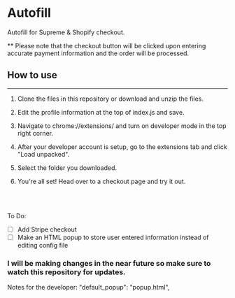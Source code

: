 # Autofill
Autofill for Supreme &amp; Shopify checkout. 

** Please note that the checkout button will be clicked upon entering accurate payment information and the order will be processed.

## How to use
---
1. Clone the files in this repository or download and unzip the files.

2. Edit the profile information at the top of index.js and save.

3. Navigate to chrome://extensions/ and turn on developer mode in the top right corner.

4. After your developer account is setup, go to the extensions tab and click "Load unpacked".

5. Select the folder you downloaded.

6. You're all set! Head over to a checkout page and try it out. 

<br><br>

To Do:
- [ ] Add Stripe checkout
- [ ] Make an HTML popup to store user entered information instead of editing config file

### I will be making changes in the near future so make sure to watch this repository for updates. 

Notes for the developer:
  "default_popup": "popup.html",